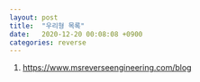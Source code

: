 ```yaml
---
layout: post
title:  "우리형 목록"
date:   2020-12-20 00:08:08 +0900
categories: reverse
---
```


1. https://www.msreverseengineering.com/blog
